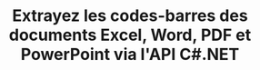 ---
############################# Static ############################
layout: "auto-gen-gist"
draft: false
path: "fr/parser/net/extract/barcode//rtf/"
otherformats: DOC DOT DOCX DOCM DOTX DOTM TXT ODT OTT RTF XHTML MHTML MD XML EPUB FB2 CHM XLS XLT XLSX XLSM XLSB XLTX XLTM ODS CSV OTS XLA XLAM PPT PPTX  PPS POT PPSX PPTM POTX PPSM ODP OTP PST OST EML EMLX MSG ONE 

############################# Head ############################
head_title: "API .NET pour extraire les codes-barres de PDF, DOCX, PPTX, XLSX, EPUB et plus "
head_description: "L'API GroupDocs.Parser .NET permet aux développeurs de logiciels d'extraire les codes-barres des documents PDF, DOC, DOCX, PPT, PPTX, EML, MSG, XLS, XLSX, CSV, ODT, RTF et EPUB dans les applications .NET."

############################# Header ############################
title: "Extrayez les codes-barres des documents Excel, Word, PDF et PowerPoint via l'API C#.NET"
description: "L'API GroupDocs.Parser .NET permet aux programmeurs d'extraire les codes-barres des documents PDF, DOC, DOCX, PPT, PPTX, EML, MSG, XLS, XLSX, CSV, ODT, RTF et EPUB ou de la page aea."

######################### Download Button #######################
button:
    enable: true

############################# About ############################
about:
    enable: true
    title: "Comment extraire les codes-barres d'Excel, Word, PDF et autres documents via l'API .NET?"
    content: |
       Les codes-barres sont une représentation lisible par machine de chiffres et de caractères couramment utilisés dans le monde entier dans de nombreux contextes, tels que la numérisation et l'identification de produits, le suivi de pièces automobiles, la gestion des stocks, etc. GroupDocs.Parser pour .NET est une API puissante qui aide les développeurs à développer une solution pour extraire du texte, des images et des codes-barres à partir de différents types de formats de documents pris en charge, tels que PDF, e-mails, ebooks, formats Microsoft Office : Word (DOC, DOCX ), PowerPoint (PPT, PPTX), Excel (XLS, XLSX), e-mails (EML, MSG) et bien d'autres. L'API a inclus la prise en charge de plusieurs fonctionnalités avancées d'analyse de documents telles que la recherche de texte par mots-clés, l'extraction de texte précise, l'extraction de texte au format HTML ou Markdown, l'extraction de zones de texte avec des coordonnées, l'extraction de métadonnées ou de codes-barres, etc.  

############################# content ############################
steps:
    enable: true
    block:
    - title_left: "Comment extraire des codes-barres de RTF Documents via C# .NET "
      content_left: |
       L'API GroupDocs.Parser .NET aide les développeurs de logiciels à extraire facilement les codes-barres des documents RTF. L'exemple de code C# .NET suivant montre comment extraire des codes-barres d'un document RTF. 

      title_right: "Extraction de codes-barres à partir de documents"
      content_right: |
        * Créez une instance de [Parser](https://apireference.groupdocs.com/parser/net/groupdocs.parser/parser)
        * vérifier si l'extraction des codes-barres est prise en charge
        * Appelez la méthode [getBarcodes](https://apireference.groupdocs.com/parser/net/groupdocs.parser/parser/methods/getBarcodes) pour extraire tous les codes-barres de l'ensemble du document.
        * Itérer sur les codes à barres dans le document
        * Imprimer l'index des pages et la valeur du code-barres

      gisthash: "f9329c432da312e75f5f1c3702c02c52"
      gistfile: "barcode_extraction_form_documents.cs"

    - title_left: "Extraction de codes-barres à partir de la page du document RTF via .NET"
      content_left: |
       GroupDocs.Parser .NET permet aux programmeurs de logiciels d'extraire les codes-barres de la page des documents RTF. Le code C# .NET ci-dessous montre comment l'extraction de codes-barres peut être réalisée dans un document RTF. 

      title_right: "Extraire les codes-barres via C# .NET"
      content_right: |
        * Créez une instance de [Parser](https://apireference.groupdocs.com/parser/net/groupdocs.parser/parser)
        * Vérifiez le document pour le support d'extraction de codes à barres
        * Appelez la méthode [getBarcodes](https://apireference.groupdocs.com/parser/net/groupdocs.parser/parser/methods/getBarcodes) pour extraire tous les codes-barres de l'ensemble du document.
        * Itérer sur les pages et imprimer un numéro de page
        * Imprimer l'index des pages et la valeur du code-barres
     
      gisthash: "80779aaa36b7d11b69c29296cfa73bd1"
      gistfile: "barcodes_extraction_form_documents_page.cs"
      
    - title_left: "Obtenez des codes-barres à partir de la zone de page de RTF Document via .NET"
      content_left: |
       GroupDocs.Parser .NET est une API puissante qui fournit une prise en charge complète de l'extraction de codes-barres à partir de documents RTF à l'aide de quelques lignes de code .NET. L'exemple de code .NET suivant montre comment effectuer une extraction de codes-barres à partir d'une zone de page de document RTF.

      title_right: "Extraire les codes-barres de la zone de page RTF "
      content_right: |
        * Créez une instance de [Parser](https://apireference.groupdocs.com/parser/net/groupdocs.parser/parser)
        * Vérifiez le document pour le support d'extraction de codes à barres
        * créer des options personnalisées pouvant être utilisées pour l'extraction de codes à barres
        * Extrayez les codes-barres du coin supérieur droit d'une page en appelant la méthode [getBarcodes](https://apireference.groupdocs.com/parser/net/groupdocs.parser/parser/methods/getBarcodes) à l'aide des options de personnalisation.
        * Imprimer l'index des pages et la valeur du code-barres
     
      gisthash: "932e868be1c52982f8c2ced2fc4c0640"
      gistfile: "barcodes_extraction_from_documents_page_area.cs"

    - title_left: "Configuration requise"
      content_left: |
        Les API GroupDocs.Parser .NET sont prises en charge sur toutes les principales plateformes et systèmes d'exploitation. Pour un guide complet de la configuration système requise, veuillez visiter [configuration système](hhttps://docs.groupdocs.com/parser/net/system-requirements/) Avant d'exécuter le code ci-dessous, assurez-vous que les conditions préalables suivantes sont installées sur votre système:
        * Systèmes d'exploitation : Microsoft Windows, Linux, MacOS
        * Environnement de développement : Visual Studio, Xamarin, MonoDevelop etc.
        * Frameworks : .NET Framework, .NET Standard, .NET Core, Mono
        * Obtenez la dernière version des API GroupDocs.Parser .NET à partir de [NuGet](https://www.nuget.org/packages/GroupDocs.parser/)
        
      title_right: "Pourquoi utiliser GroupDocs.Parser"
      content_right: |
        * Prise en charge de l'extraction de texte brut à partir de tous les documents pris en charge
        * Analyse de documents via des modèles définis par l'utilisateur.
        * Prise en charge complète de l'extraction de texte structuré
        * Recherche de texte par mot-clé ainsi que par expression régulière
        * Extrayez du texte formaté, des métadonnées, des images, des conteneurs et des pièces jointes.
        * Extraire la table des matières pour certains formats de document pris en charge.
        * Analyser les données de formulaire à partir de documents PDF.
        * Extraire les hyperliens du document

demos:
    enable: true


more_formats:
    enable: true


back_to_top:
    enable: true
---